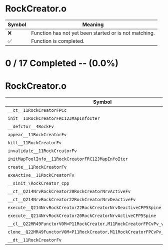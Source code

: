 # RockCreator.o
| Symbol | Meaning 
| ------------- | ------------- 
| :x: | Function has not yet been started or is not matching. 
| :white_check_mark: | Function is completed. 


# 0 / 17 Completed -- (0.0%)
# RockCreator.o
| Symbol | Decompiled? |
| ------------- | ------------- |
| `__ct__11RockCreatorFPCc` | :x: |
| `init__11RockCreatorFRC12JMapInfoIter` | :x: |
| `__defctor__4RockFv` | :x: |
| `appear__11RockCreatorFv` | :x: |
| `kill__11RockCreatorFv` | :x: |
| `invalidate__11RockCreatorFv` | :x: |
| `initMapToolInfo__11RockCreatorFRC12JMapInfoIter` | :x: |
| `create__11RockCreatorFv` | :x: |
| `exeActive__11RockCreatorFv` | :x: |
| `__sinit_\RockCreator_cpp` | :x: |
| `__ct__Q214NrvRockCreator20RockCreatorNrvActiveFv` | :x: |
| `__ct__Q214NrvRockCreator22RockCreatorNrvDeactiveFv` | :x: |
| `execute__Q214NrvRockCreator22RockCreatorNrvDeactiveCFP5Spine` | :x: |
| `execute__Q214NrvRockCreator20RockCreatorNrvActiveCFP5Spine` | :x: |
| `__cl__Q22MR49FunctorV0M<P11RockCreator,M11RockCreatorFPCvPv_v>CFv` | :x: |
| `clone__Q22MR49FunctorV0M<P11RockCreator,M11RockCreatorFPCvPv_v>CFP7JKRHeap` | :x: |
| `__dt__11RockCreatorFv` | :x: |
